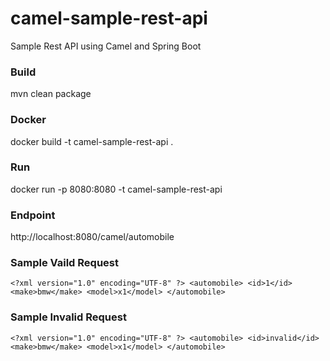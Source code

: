 # camel-sample-rest-api
Sample Rest API using Camel and Spring Boot

### Build
mvn clean package

### Docker
docker build -t camel-sample-rest-api .

### Run
docker run -p 8080:8080 -t camel-sample-rest-api

### Endpoint
http://localhost:8080/camel/automobile

### Sample Vaild Request
`<?xml version="1.0" encoding="UTF-8" ?>
<automobile>
  <id>1</id>
  <make>bmw</make>
  <model>x1</model>
</automobile>`


### Sample Invalid Request
`<?xml version="1.0" encoding="UTF-8" ?>
<automobile>
  <id>invalid</id>
  <make>bmw</make>
  <model>x1</model>
</automobile>`
